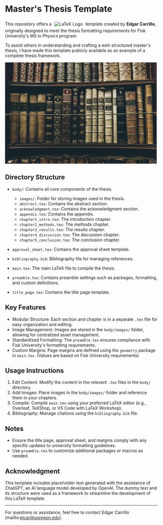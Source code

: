# Master's Thesis Template

This repository offers a <img src="https://upload.wikimedia.org/wikipedia/commons/9/92/LaTeX_logo.svg" alt="LaTeX Logo" title="LaTeX Logo" style="background-color:white; padding:5px; width:50px; height:auto;"> template created by **Edgar Carrillo**, originally designed to meet the thesis formatting requirements for Fisk University's MS in Physics program. 

To assist others in understanding and crafting a well-structured master's thesis, I have made this template publicly available as an example of a complete thesis framework.

<img src="./body/images/books.jpg" alt="Books Image" title="This is a books image" width="500">



## Directory Structure
- `body/`: Contains all core components of the thesis.
  - `images/`: Folder for storing images used in the thesis.
  - `abstract.tex`: Contains the abstract section.
  - `acknowledgment.tex`: Contains the acknowledgment section.
  - `appendix.tex`: Contains the appendix.
  - `chapter1_intro.tex`: The introduction chapter.
  - `chapter2_methods.tex`: The methods chapter.
  - `chapter3_results.tex`: The results chapter.
  - `chapter4_discussion.tex`: The discussion chapter.
  - `chapter5_conclusion.tex`: The conclusion chapter.

- `approval_sheet.tex`: Contains the approval sheet template.
- `bibliography.bib`: Bibliography file for managing references.
- `main.tex`: The main LaTeX file to compile the thesis.
- `preamble.tex`: Contains preamble settings such as packages, formatting, and custom definitions.
- `title_page.tex`: Contains the title page template.

## Key Features
- Modular Structure: Each section and chapter is in a separate `.tex` file for easy organization and editing.
- Image Management: Images are stored in the `body/images/` folder, allowing for centralized asset management.
- Standardized Formatting: The `preamble.tex` ensures compliance with Fisk University's formatting requirements.
- Custom Margins: Page margins are defined using the `geometry` package in `main.tex`. (Values are based on Fisk University requirements)

## Usage Instructions
1. Edit Content: Modify the content in the relevant `.tex` files in the `body/` directory.
2. Add Images: Place images in the `body/images/` folder and reference them in your chapters.
3. Compile: Compile `main.tex` using your preferred LaTeX editor (e.g., Overleaf, TeXShop, or VS Code with LaTeX Workshop).
4. Bibliography: Manage citations using the `bibliography.bib` file.

## Notes
- Ensure the title page, approval sheet, and margins comply with any specific updates to university formatting guidelines.
- Use `preamble.tex` to customize additional packages or macros as needed.

## Acknowledgment
This template includes placeholder text generated with the assistance of ChatGPT, an AI language model developed by OpenAI. The dummy text and its structure were used as a framework to streamline the development of this LaTeX template.


---

For questions or assistance, feel free to contact Edgar Carrillo (mailto:elcar@uoregon.edu).
